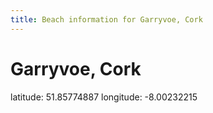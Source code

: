 ```yaml
---
title: Beach information for Garryvoe, Cork
---
```

# Garryvoe, Cork 

<div class="location-info">latitude: 51.85774887 longitude: -8.00232215</div>
<div></div>
